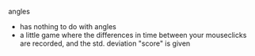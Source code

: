 angles
- has nothing to do with angles
- a little game where the differences in time between your mouseclicks are recorded, and the std. deviation "score" is given
